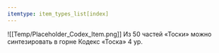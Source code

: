 ```yaml
---
itemtype: item_types_list[index]
---
```

![[Temp/Placeholder_Codex_Item.png]]
Из 50 частей «Тоски» можно синтезировать в горне Кодекс «Тоска» 4 ур.
